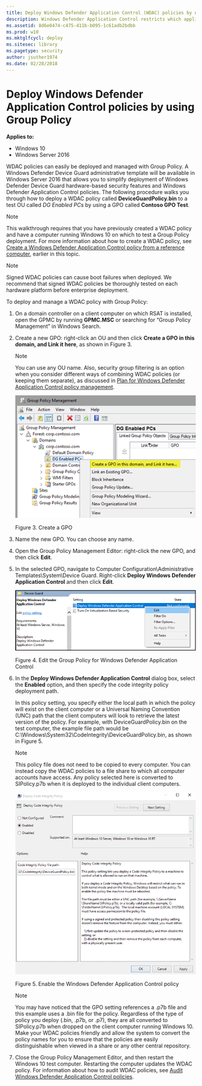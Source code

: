 ```yaml
---
title: Deploy Windows Defender Application Control (WDAC) policies by using Group Policy (Windows 10)
description: Windows Defender Application Control restricts which applications users are allowed to run and the code that runs in the system core.
ms.assetid: 8d6e0474-c475-411b-b095-1c61adb2bdbb
ms.prod: w10
ms.mktglfcycl: deploy
ms.sitesec: library
ms.pagetype: security
author: jsuther1974
ms.date: 02/28/2018
---
```


# Deploy Windows Defender Application Control policies by using Group Policy

**Applies to:**

-   Windows 10
-   Windows Server 2016

WDAC policies can easily be deployed and managed with Group Policy. A Windows Defender Device Guard administrative template will be available in Windows Server 2016 that allows you to simplify deployment of Windows Defender Device Guard hardware-based security features and Windows Defender Application Control policies. The following procedure walks you through how to deploy a WDAC policy called **DeviceGuardPolicy.bin** to a test OU called *DG Enabled PCs* by using a GPO called **Contoso GPO Test**.

> [!NOTE] 
> This walkthrough requires that you have previously created a WDAC policy and have a computer running Windows 10 on which to test a Group Policy deployment. For more information about how to create a WDAC policy, see [Create a Windows Defender Application Control policy from a reference computer](create-initial-default-policy.md), earlier in this topic.

> [!NOTE] 
> Signed WDAC policies can cause boot failures when deployed. We recommend that signed WDAC policies be thoroughly tested on each hardware platform before enterprise deployment.

To deploy and manage a WDAC policy with Group Policy:

1.  On a domain controller on a client computer on which RSAT is installed, open the GPMC by running **GPMC.MSC** or searching for “Group Policy Management” in Windows Search.

2.  Create a new GPO: right-click an OU and then click **Create a GPO in this domain, and Link it here**, as shown in Figure 3.

    > [!NOTE]
    > You can use any OU name. Also, security group filtering is an option when you consider different ways of combining WDAC policies (or keeping them separate), as discussed in [Plan for Windows Defender Application Control policy management](plan-windows-defender-application-control-management.md).

    ![Group Policy Management, create a GPO](images/dg-fig24-creategpo.png)

    Figure 3. Create a GPO

3.  Name the new GPO. You can choose any name. 

4.  Open the Group Policy Management Editor: right-click the new GPO, and then click **Edit**.

5.  In the selected GPO, navigate to Computer Configuration\\Administrative Templates\\System\\Device Guard. Right-click **Deploy Windows Defender Application Control** and then click **Edit**.

    ![Edit the Group Policy for Windows Defender Application Control](images/wdac-edit-gp.png)

    Figure 4. Edit the Group Policy for Windows Defender Application Control

6.  In the **Deploy Windows Defender Application Control** dialog box, select the **Enabled** option, and then specify the code integrity policy deployment path.

    In this policy setting, you specify either the local path in which the policy will exist on the client computer or a Universal Naming Convention (UNC) path that the client computers will look to retrieve the latest version of the policy. For example, with DeviceGuardPolicy.bin on the test computer, the example file path would be C:\\Windows\\System32\\CodeIntegrity\\DeviceGuardPolicy.bin, as shown in Figure 5.

    > [!NOTE] 
    > This policy file does not need to be copied to every computer. You can instead copy the WDAC policies to a file share to which all computer accounts have access. Any policy selected here is converted to SIPolicy.p7b when it is deployed to the individual client computers.

    ![Group Policy called Deploy Windows Defender Application Control](images/dg-fig26-enablecode.png)

    Figure 5. Enable the Windows Defender Application Control policy

    > [!NOTE] 
    > You may have noticed that the GPO setting references a .p7b file and this example uses a .bin file for the policy. Regardless of the type of policy you deploy (.bin, .p7b, or .p7), they are all converted to SIPolicy.p7b when dropped on the client computer running Windows 10. Make your WDAC policies friendly and allow the system to convert the policy names for you to ensure that the policies are easily distinguishable when viewed in a share or any other central repository.

7.  Close the Group Policy Management Editor, and then restart the Windows 10 test computer. Restarting the computer updates the WDAC policy. For information about how to audit WDAC policies, see [Audit Windows Defender Application Control policies](audit-windows-defender-application-control-policies.md).

